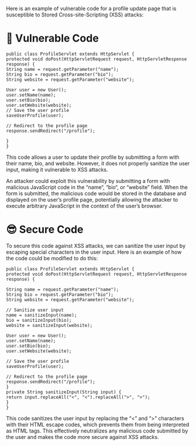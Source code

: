 Here is an example of vulnerable code for a profile update page that is susceptible to Stored Cross-site-Scripting (XSS) attacks:

# 🥺 Vulnerable Code
```
public class ProfileServlet extends HttpServlet {
protected void doPost(HttpServletRequest request, HttpServletResponse response) {
String name = request.getParameter("name");
String bio = request.getParameter("bio");
String website = request.getParameter("website");

User user = new User();
user.setName(name);
user.setBio(bio);
user.setWebsite(website);
// Save the user profile
saveUserProfile(user); 

// Redirect to the profile page 
response.sendRedirect("/profile");

}
}
```

This code allows a user to update their profile by submitting a form with their name, bio, and website. However, it does not properly sanitize the user input, making it vulnerable to XSS attacks.

An attacker could exploit this vulnerability by submitting a form with malicious JavaScript code in the “name“, “bio“, or “website” field. When the form is submitted, the malicious code would be stored in the database and displayed on the user’s profile page, potentially allowing the attacker to execute arbitrary JavaScript in the context of the user’s browser.

# 😎 Secure Code 
To secure this code against XSS attacks, we can sanitize the user input by escaping special characters in the user input. Here is an example of how the code could be modified to do this:
```
public class ProfileServlet extends HttpServlet {
protected void doPost(HttpServletRequest request, HttpServletResponse response) {

String name = request.getParameter("name");
String bio = request.getParameter("bio");
String website = request.getParameter("website");

// Sanitize user input
name = sanitizeInput(name);
bio = sanitizeInput(bio);
website = sanitizeInput(website);

User user = new User();
user.setName(name);
user.setBio(bio);
user.setWebsite(website);

// Save the user profile
saveUserProfile(user);

// Redirect to the profile page
response.sendRedirect("/profile");
}
private String sanitizeInput(String input) {
return input.replaceAll("<", "<").replaceAll(">", ">");
}
}
```
This code sanitizes the user input by replacing the “<” and “>” characters with their HTML escape codes, which prevents them from being interpreted as HTML tags. This effectively neutralizes any malicious code submitted by the user and makes the code more secure against XSS attacks.

